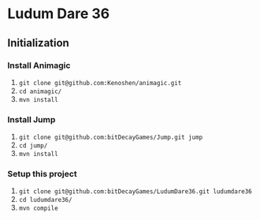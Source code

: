 # Ludum Dare 36

## Initialization

### Install Animagic
1. ```git clone git@github.com:Kenoshen/animagic.git```
2. ```cd animagic/```
3. ```mvn install```

### Install Jump
1. ```git clone git@github.com:bitDecayGames/Jump.git jump```
2. ```cd jump/```
3. ```mvn install```

### Setup this project
1. ```git clone git@github.com:bitDecayGames/LudumDare36.git ludumdare36```
2. ```cd ludumdare36/```
3. ```mvn compile```